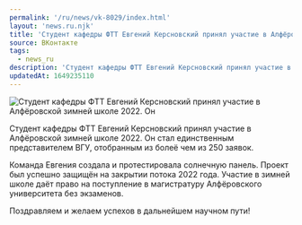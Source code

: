```yaml
---
permalink: '/ru/news/vk-8029/index.html'
layout: 'news.ru.njk'
title: 'Студент кафедры ФТТ Евгений Керсновский принял участие в Алфёровской зимней школе 2022.'
source: ВКонтакте
tags:
  - news_ru
description: 'Студент кафедры ФТТ Евгений Керсновский принял участие в Алфёровской зимней школе 2022.'
updatedAt: 1649235110
---
```

![Студент кафедры ФТТ Евгений Керсновский принял участие в Алфёровской зимней школе 2022. Он](https://sun9-20.userapi.com/impg/75kdnjlXrrkraLimMdOxzI7bPp5CEYNifgwSsA/mrS2XjXFF_o.jpg?size=810x1080&quality=96&sign=344e49a413d690c8f14f2d9bcae64e9c&c_uniq_tag=xWEeFX9ZYO8JSfClsSg0xYN5y93jZYSGe6zMeLza3yE&type=album)

Студент кафедры ФТТ Евгений Керсновский принял участие в Алфёровской зимней школе 2022. Он стал единственным представителем ВГУ, отобранным из болеё чем из 250 заявок.

Команда Евгения создала и протестировала солнечную панель. Проект был успешно защищён на закрытии потока 2022 года. Участие в зимней школе даёт право на поступление в магистратуру Алфёровского университета без экзаменов.

Поздравляем и желаем успехов в дальнейшем научном пути!
